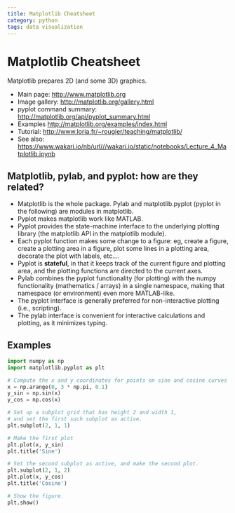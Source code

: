 ```yaml
---
title: Matplotlib Cheatsheet
category: python
tags: data visualization
---
```


# Matplotlib Cheatsheet

Matplotlib prepares 2D (and some 3D) graphics. 
 
- Main page: http://www.matplotlib.org
- Image gallery: http://matplotlib.org/gallery.html 
- pyplot command summary: http://matplotlib.org/api/pyplot_summary.html 
- Examples http://matplotlib.org/examples/index.html
- Tutorial: http://www.loria.fr/~rougier/teaching/matplotlib/
- See also: https://www.wakari.io/nb/url///wakari.io/static/notebooks/Lecture_4_Matplotlib.ipynb

## Matplotlib, pylab, and pyplot: how are they related?

- Matplotlib is the whole package. Pylab and matplotlib.pyplot (pyplot in the following) are modules in matplotlib.
- Pyplot makes matplotlib work like MATLAB. 
- Pyplot provides the state-machine interface to the underlying plotting library (the matplotlib API in the matplotlib module). 
- Each pyplot function makes some change to a figure: eg, create a figure, create a plotting area in a figure, plot some lines in a plotting area, decorate the plot with labels, etc.... 
- Pyplot is __stateful__, in that it keeps track of the current figure and plotting area, and the plotting functions are directed to the current axes.
- Pylab combines the pyplot functionality (for plotting) with the numpy functionality (mathematics / arrays) in a single namespace, making that namespace (or environment) even more MATLAB-like. 
- The pyplot interface is generally preferred for non-interactive plotting (i.e., scripting). 
- The pylab interface is convenient for interactive calculations and plotting, as it minimizes typing.

## Examples

```python
import numpy as np
import matplotlib.pyplot as plt

# Compute the x and y coordinates for points on sine and cosine curves
x = np.arange(0, 3 * np.pi, 0.1)
y_sin = np.sin(x)
y_cos = np.cos(x)

# Set up a subplot grid that has height 2 and width 1,
# and set the first such subplot as active.
plt.subplot(2, 1, 1)

# Make the first plot
plt.plot(x, y_sin)
plt.title('Sine')

# Set the second subplot as active, and make the second plot.
plt.subplot(2, 1, 2)
plt.plot(x, y_cos)
plt.title('Cosine')

# Show the figure.
plt.show()
```

